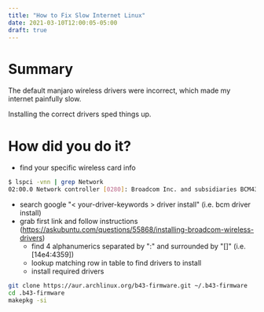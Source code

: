 ```yaml
---
title: "How to Fix Slow Internet Linux"
date: 2021-03-10T12:00:05-05:00
draft: true
---
```


# Summary
The default manjaro wireless drivers were incorrect, which made my internet painfully slow. 

Installing the correct drivers sped things up.

# How did you do it?

- find your specific wireless card info
```bash
$ lspci -vnn | grep Network 
02:00.0 Network controller [0280]: Broadcom Inc. and subsidiaries BCM43228 802.11a/b/g/n [14e4:4359]
```
- search google "\< your-driver-keywords \> driver install" (i.e. bcm driver install)
- grab first link and follow instructions (https://askubuntu.com/questions/55868/installing-broadcom-wireless-drivers)
    - find 4 alphanumerics separated by ":" and surrounded by "[]" (i.e. [14e4:4359])
    - lookup matching row in table to find drivers to install
    - install required drivers

```bash
git clone https://aur.archlinux.org/b43-firmware.git ~/.b43-firmware
cd .b43-firmware
makepkg -si
```
